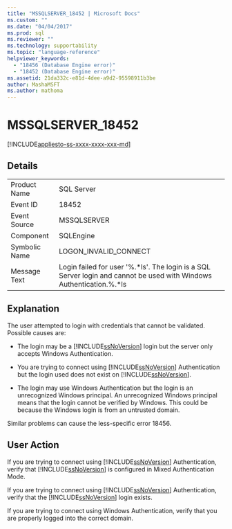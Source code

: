 ```yaml
---
title: "MSSQLSERVER_18452 | Microsoft Docs"
ms.custom: ""
ms.date: "04/04/2017"
ms.prod: sql
ms.reviewer: ""
ms.technology: supportability
ms.topic: "language-reference"
helpviewer_keywords: 
  - "18456 (Database Engine error)"
  - "18452 (Database Engine error)"
ms.assetid: 21da332c-e81d-4dee-a9d2-95598911b3be
author: MashaMSFT
ms.author: mathoma
---
```

# MSSQLSERVER_18452
[!INCLUDE[appliesto-ss-xxxx-xxxx-xxx-md](../../includes/appliesto-ss-xxxx-xxxx-xxx-md.md)]
  
## Details  
  
|||  
|-|-|  
|Product Name|SQL Server|  
|Event ID|18452|  
|Event Source|MSSQLSERVER|  
|Component|SQLEngine|  
|Symbolic Name|LOGON_INVALID_CONNECT|  
|Message Text|Login failed for user '%.*ls'. The login is a SQL Server login and cannot be used with Windows Authentication.%.\*ls|  
  
## Explanation  
The user attempted to login with credentials that cannot be validated. Possible causes are:  
  
-   The login may be a [!INCLUDE[ssNoVersion](../../includes/ssnoversion-md.md)] login but the server only accepts Windows Authentication.  
  
-   You are trying to connect using [!INCLUDE[ssNoVersion](../../includes/ssnoversion-md.md)] Authentication but the login used does not exist on [!INCLUDE[ssNoVersion](../../includes/ssnoversion-md.md)].  
  
-   The login may use Windows Authentication but the login is an unrecognized Windows principal. An unrecognized Windows principal means that the login cannot be verified by Windows. This could be because the Windows login is from an untrusted domain.  
  
Similar problems can cause the less-specific error 18456.  
  
## User Action  
If you are trying to connect using [!INCLUDE[ssNoVersion](../../includes/ssnoversion-md.md)] Authentication, verify that [!INCLUDE[ssNoVersion](../../includes/ssnoversion-md.md)] is configured in Mixed Authentication Mode.  
  
If you are trying to connect using [!INCLUDE[ssNoVersion](../../includes/ssnoversion-md.md)] Authentication, verify that the [!INCLUDE[ssNoVersion](../../includes/ssnoversion-md.md)] login exists.  
  
If you are trying to connect using Windows Authentication, verify that you are properly logged into the correct domain.  
  
